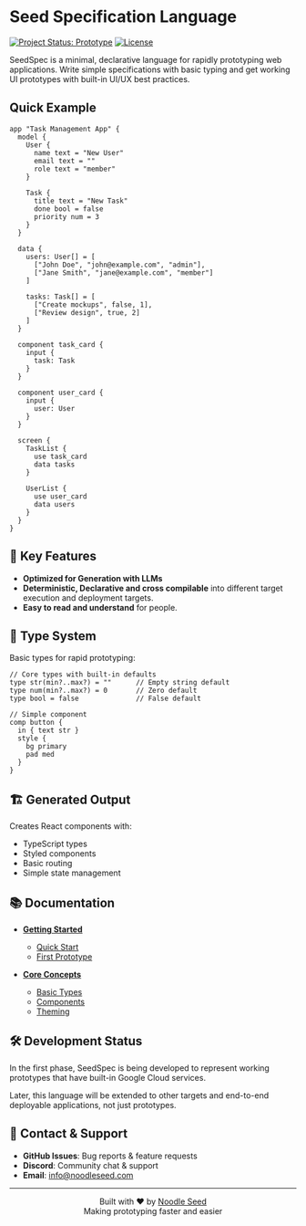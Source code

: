 # Seed Specification Language

[![Project Status: Prototype](https://img.shields.io/badge/Project%20Status-Prototype-yellow.svg)]()
[![License](https://img.shields.io/badge/license-Dual%20GPL%2FCommercial-blue.svg)](LICENSE.md)

SeedSpec is a minimal, declarative language for rapidly prototyping web applications. Write simple specifications with basic typing and get working UI prototypes with built-in UI/UX best practices.

## Quick Example

```seed
app "Task Management App" {
  model {
    User {
      name text = "New User"
      email text = ""
      role text = "member"
    }

    Task {
      title text = "New Task"
      done bool = false
      priority num = 3
    }
  }
  
  data {
    users: User[] = [
      ["John Doe", "john@example.com", "admin"],
      ["Jane Smith", "jane@example.com", "member"]
    ]

    tasks: Task[] = [
      ["Create mockups", false, 1],
      ["Review design", true, 2]
    ]
  }
  
  component task_card {
    input {
      task: Task
    }
  }
  
  component user_card {
    input {
      user: User
    }
  }
  
  screen {
    TaskList {
      use task_card
      data tasks
    }

    UserList {
      use user_card
      data users
    }
  }
}
```

## 🌟 Key Features

- **Optimized for Generation with LLMs**
- **Deterministic, Declarative and cross compilable** into different target execution and deployment targets.
- **Easy to read and understand** for people.

## 🎯 Type System

Basic types for rapid prototyping:

```seed
// Core types with built-in defaults
type str(min?..max?) = ""      // Empty string default
type num(min?..max?) = 0       // Zero default
type bool = false              // False default

// Simple component
comp button {
  in { text str }
  style {
    bg primary
    pad med
  }
}
```

## 🏗️ Generated Output

Creates React components with:
- TypeScript types
- Styled components
- Basic routing
- Simple state management

## 📚 Documentation

- **[Getting Started](docs/getting-started.md)**
  - [Quick Start](docs/getting-started/quick-start.md)
  - [First Prototype](docs/getting-started/first-prototype.md)

- **[Core Concepts](docs/core-concepts/)**
  - [Basic Types](docs/core-concepts/types.md)
  - [Components](docs/core-concepts/components.md)
  - [Theming](docs/core-concepts/theming.md)

## 🛠️ Development Status

In the first phase, SeedSpec is being developed to represent working prototypes that have built-in Google Cloud services.

Later, this language will be extended to other targets and end-to-end deployable applications, not just prototypes.

## 📱 Contact & Support

- **GitHub Issues**: Bug reports & feature requests
- **Discord**: Community chat & support
- **Email**: info@noodleseed.com

---

<div align="center">
  Built with ❤️ by <a href="https://noodleseed.com">Noodle Seed</a>
  <br>
  Making prototyping faster and easier
</div>
